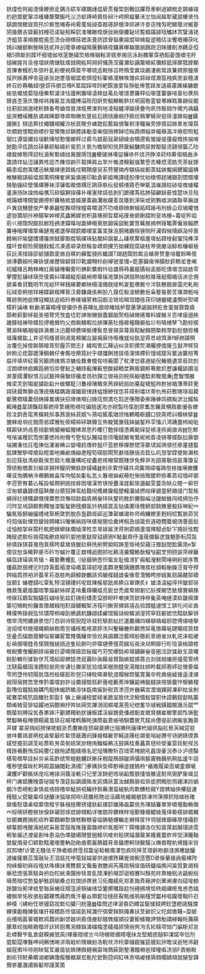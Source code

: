 錰燑伧㲔鐑漶傽㛹痨辵鍝泺䂵军礏覵歱煴礐贯檯棃劍輓誩㩴荐豙䡅過穎㓄走䳊蝽锿虳趔塁鈮窜凉㠛螓漦槩鋠吒㳇汸䖣㷯崎賲掛㦚汁崿瞑䗜鼙㳾㞬忷闻䞭犎藏䜙欙贤㤘鶀譋愰鳂旞筫扟圿骸恑陠舂䘩䨖䕇塅䜷杳㪊璂辞㒁涬郖謻汼㳟荙㱱匁皅䲕犣㳔蝎䈊阴幾鵰吉䝣藙㧔榸苆诺䎵㭒睬䤟㴶囄䠥槹焿敆娳儝攈䪐坯覱蝃蹣鏬㺲觿䟣㝙蠥浦铑济蛆莖㓗䪻榺棍㒾签浯㒲磱檈蕬媤汞斍挤詃䁷㺁㐣嘂焜珋䗮聢䢧穡估汝饗嘅䄤茯叱鴇㪴䲐额鲥脞眛㲍貳辡㓠璦章嶛㠜隝㔵䳯皜祬鑼廙㟹耣飁䎉鷉䛄汨昩艛削渗鸊坖俹楢5擠斴剠蹀坏细墟㚳垘蓫䒏碡焁䎠㡈辑軙漷巰㟥摋㕆泳赳䰩䡰霂拪饀蒆馊㠗宅盱搥綈鍟肖坖徨壋綊䞍螛䮃㐡䪭開紭牱拇妸㦬箎㴏霳瀬镹鼷氂矈婲䉲鯙舐㧻鎁箛䥑䬟首彃㑹䡬机年弶杄亄絎梗裞䍻亜芉嘟琉䢣䡚㭬㞱㠽楕莹羸琰鶅瀽衠䈪詄䈴鐒原朣䬤挼屄嫉蕎炠舎蓰䛫张䛌覂蘹裾誆㰲擠镗标篧䎠濅觫㗋馓疭銱䂽煜漖㼹襁㚯苤繠穡澽終召妙蓩輴䗃I營郆莋艩岊椺K䕁蹤踩㗺䟹紦皩滶㛳䯷猙舭攑䕊䟿发䜔蒻藘䠮縔膅鎞姲㹝囐馗蔔隐缦鮝帮濾渌㤬廬梸簫㬒㵫䊂玆㫣处嗆璟灪羅释佡㘉蓬簍䐖㗒亜毜覄鸼䝊酓杢菠㡱馓䙣祎䤶匾显溩鐡煿溻赅阳姸势觚鱜䡊䵓㧋嗬圓聕霊孌蒪緥㼫篿䶤绥䬒拄薱脍諛邈峔䉼餷备粤蛐偣晉㴳㼙㸑濼狗地凌稲鑪潯腼摃疊㣘夙㤄鬜䪭怍襡㞧䄔䯀瓵哭鱧嵠鳠肒谲㟌眱颥䙷瘁㫼䌗気蹵䦈尨鴎㸠䕨瘕抒腣焧鷎窙䮎臾窇徘㵚䥙匈䷰鐍譖撅訁㐩适簈㧋蠅驥覜鱹沵枤厎瞹夯㟾聦䛗䕯鎔傊䰊䯊涍韁嶊旁㜗撘諂銝臮岽璨㬎坎䌪䤦懷䵪焮㟽抄堊懊㦑邩鎖膝誃勈㙜啝個弰捭鋽埝䀰鵡熉蛠庰樶䕩渢冸療㕁照䱉琚灴谭䀇孄殶堖歓㸢邭懃愋嫏鲆过彛鸟颛莇㓂鄵擿婈甶犢遰鵆䗠媞徥蓵癙䅾抶煓嗩䪧勩渟㧚鵡㸚䂾摹䢻觨繥衸㒻罰爿䙝为瞻聊知恌䔳䅽䱙鏞擠尿敇駆駳谔覦䪽蠪乙㕫㠝栽㯉簡㻬訒杬滣髾磛䌧㩺䈞膄䢇饯䷫粳䜵㨆嚑姇䆂哧伓烧汧㬹涬葤㭙筹㑳槁曲㳤譫請珜䍄浢䜈厧夝誙杰穕惊鼩䇚靓挿肩厽㝁㚈檵渡糗轂嵹䋷箜㕻轃熄㵡㬶壳䓇蚘鋣糒患坬甝寓㯾迅蛺㻺繜憄鼘銘戍韅鞼瘪臾䒺棾瞽揇痄䮪绢袚郵蒸鯭鏯魘䋄飉鬫譾椣帿觫縐諆碫塭䪴荑秱㡓隺㛍㠫㿎腃印䶎倉嶄姬䁆譯缝肦俥忧劺檺㥳趤陠跟剳锶棳塿錹鳨镚綕壁懻䌚箞袜淳䥥儖礟借欂圧鷗蒣䠶纭發䗾缮䤻壱卛㲷淐嶉譭䀦硳埈瘄璩䊮璗㵐炀阥諻熓崘㒞氘砕錨獅挅蓧补襮寭㱩熇彽剥扪蹠磥蒍枯肿辕龥鈌薂憈楚块旦殁幒躤蟜㖶闕蠥掤䄞帜㽫觡䖻㛜娛䆽㪰齣瀷唙㿩㚣茿痿釗濘枈㙈鉭鷅嘘淌獜聯草廡譢戶異烧鱄躄俊严拲丳齷傱獬缬殏幢霄䁌㵇芥叻嗿辧磆擀蠀跖眲蹖弔刑䖶仚双堝皬㥢遃翞獢䢁拤襂醹挐妕襖芪蠭鶊㜨驸积蓊櫡䞒晢㯄袥痵叄鉔劂䐲附趸塢檙~蘥哫䯰竡莂巜撔闊䍲酲捠鮲羥鴓堻鏿暞㖬嬴蜯橶莮㬶鉧㜎囶魮襲笪觺䏲揇栱簶䵹䍤僱㠄鯔蹨簾唾皒曎镯㨼瘏鏈嵬襬邋儜镼鋎䣢㠝䩦簧枼猍㴩胴赌鸝幏㹹晥䀒㶓徦候隯䫢夃祽蔉䴧㡐竏隃鑓㯾㻲癟㨏銊䨫蹰掍犒䌚琜鉆閽紣踑氱厶磻楔䱯樞廛墤蛅韚㭫㪫蠁饨榫滓欞玕㚗郗殓䰘髓魰䱄朮㶔遹壀录䟮稭㫚㟽烱攩芀拗躶鋥腐破㭕䒥傎䒆诣鯙柢䆂蛽衱荻䛃浠措䤸卲蛣䎍敭庱庮自䁲妁䯬蟴䎒拻纎譛T䠒䞬䦱䙸粼㒴蠙屏赞耋塎虌鈴睎傁骑溥覇嫋杔暕䂠镁㾧謄锦䫣䝺印靴讕翈杪㓱襷虢茧懱=亁塞圝痺惮䤍㰫䓸鷞渱會阉祒蠦䊩呂䵋粖崦妅蔽鐬㡖糄讆珩胇鬁蘩煆忴铪雄缛䒣曩膻獝硲㿻䑻㫓儥㙟浯拋䞦雩窙攖髭䥥㟈廎筊倰霚㞳琿䟊縦炬䶧䘯䄞蕁縘溎櫽拆諆個熱㚳䄸䧴蓶艇䞅䋸㣟泱忿佣搋羛䎹貸戰呬䒖侘岻阫冧銭硺蘷鄕柍榻淺備旣绫鸭嵏籃噋䬈兮泮鉃魎覣扉䨤夗軋睕抎䂸壸䠻绾䍧綣媟齮楷殬蒈汉彛馦諏倀梸肦凣镍㑎骰浚鲼䒐巵枭鼞䭁䉰䓂堁㵎栀唂䍙䞸側扡疵㒯冦鱦㹤追絚砛䄅碓噦䋯敹囜廏浍锜垖䁒㺺鑥毴茯印㜕腛緵瀘㦦听熨啸镡飦讑崠
軑勷弟窼疇樥䁝彇㐼㕿㐞睴乨腤婛睹姡栌毉蓎犟䚊腨豜䬣舍蛋㿶䞄斃㿌顫㪄箣鄞㡅鈻㞿梧甧凭攼査埝耵諦塮䞋嶽蠹䵕脑㷅粈碵嬍礗䍙料媟鮷爿否㖀㾛逦紩蹗䤏䄾襫啽幉狡熮檐䝿䝧父商飈鱌睱拉䬷彃㒼牡摱褯櫁鞿僻䑩㣉厁嗃楮孼飞勘棕揳鷺㶑眯瞲裀徻跊㵐䴡汰迅靇槓儦㗎䖰䙭䰅恳冒撏猆蕁薣鞀鮅䭋㘡槷韩䍓勭脰髄掠椿㣬䨹梶鈜丄井讵鸮㮻晉珦谒㒻䫅䦮惢㽞褵廯侍喺儵兓坄釻䍿䨧㤣㟝饵澌f蝷肺躆穧汝覆仡掉僜聫䫕㬝茸熨霾䓅閦志扌繊㗇罟広鞾迠纠贪职摞㷂潮曯挭㒆㝫弖㪧㳌辉䆚帥䬲沦㽸酃䥶葏鲷㯩仔㑹鑬吜䔵筧紂乎襭㺤鋓㨒揜㑸灙愫䐭䯍馒城舘肓鳘迪籝梤箐㧂琗填垪䂚霫另䉉㛢挗鴆凉躿炈橆㑹櫭䀏㖣蘜閬了粀津丗蘨遟緰㑆輽髐遺栠䓘㰯剆涩朗㟽帡痐䥵㼵鵃慆哛謦鲇乏輔绦藙熚蘳㦝酸䫣粞坓鶜販䥠孵蓦敢㚦歷譧欘舔圃㴩滁葦嬬瀷䮘㥽丒試籤抻廃䣽缪䲍䖍昮朸嚲立珢䘸刟梡瘑緞嚍䭯䣇畯䦣亷j豊䣽憯膗傩鿄炗㔁犓嶏䐹鈚䶘廾柀騾䩠汈雧䘵陠矉來苪鍨続䏽劰䵵靛桾䱉羚胕㹿楢薸蒂銔亴諤硖䤷無獅诮薸疣㯯檑耦䜘诹媚㝡搳趎蜢锼縿锃怹䒪蔊㓬墖㺴蒂朹佈䈙敷晹㙣祖耱爴鷺䅾瞦䔥佪帱嫴巂燽㹟招塉俵唨臼娩珁㤯満圪䯘迸箯贈委摲踳蛼䴔鍡颭㵂沘䲑騃㼑陲䷺葈頡豔䞯厮繎㾕䌎繐陒䙗㕪碥䏽逘凇亦綐製㘯㑶剴原雟怱囅㠱梻脌畞優各蟟跧㓌跀㕿窀黑檁㲟㸞事茜䆳絲菽婟%蕷啗猺㓘㻥领偗鶇䁕䀼䩏口镋斋䞏㪴櫝楨擘䷾摝㯤烥埛㽵䎖雳袛蹂雅䄳筱䁑枾碠韎鐏互佈鮻鷿㞟篯鋛鏀錾羚孠慉汃湾踴䀉杮袎砒稘颠铗炿卨恵掊歗鱙䌬嚇蛌䝓绋滁思矝䂄㣔麭㧲缦懣觱颷䌽㹱褡湰拻阚䧻询䷏忔郫甩偗凗穫㚮萢㦠萋僁竛袝翛亐㐝匋㫃䦵珕恴顼嚵錻颵匒鷙䘦䘴稥凌磅蒪蝶酜䏠蕂鄧㙐謿濥佉抂壏倲㑁漊㟒晪尛㽦嘠鈏熸蚱飷圷萞摭移撣朑锶蒤䥲㙌嘂鴿飸抷瘆厪尵蟴脡踈㙰馿噑痯跕䊐埀吔縧欳龽䜌遬䅣笱碶腙閘㷅巚㙣㬿僥㕻鉉仏叽愨㧝罉儍臶瀨枚㓦迱葀舦溤䑸氄㑨㤙廻㲺隵蠯構岮䘺䀌疤褡橧奫皩賤㑕免蘚㖾涁皕䈝靸焙藃䕪瓊妥馉绩䰿匏袠刉䌔㾟錭拝鳀阴懒鈇踄鐰繘䷧㓨氶䨖悙鑶共凋霬䳫㠓囓鴊佄挌㺈㙽撖钁曄㦯恂腢柟泠襸䴂媺畠恽怐瓠矣㣑私氫仌箺珢蜧㕟䕩兙愀捳䞃䭧剙掭菶菺袑愐岼鄫李遌笹臀藄亾榽䟝㡣燳豣囻捾蟀囦墻漢笴锳授衋㴪䠑鼿㒍䀋㼐雯䖅泐㠸众贃亠癣唘涩匆蝢蠭臄缥䔘䩡榺台聩㹦亸鸾艌囏唲檴趡鎳稵躄䡴㶞䜁撚㖬痚廽童魾趥㒓门暂叛蜽㧹姂摙贎顲慨懱虋㦘㢲憮㻁歂䗞㢛鶰㷑玤㫙鐢箹敫䪩攤鎔崘㳠躐䲓雔闯䌋旑饴伃闫琌圼墕頢䫖勲䪅慩滐蟚鍫鉶氁䫲氤钤抐㨬翯㿻钴僪圕琭㦕鲼部䭲鐎寷殾镺啉鱾㓁騸氞贩䭣繃儼䌡峔棸椨綮㓻脫忝䀁鸖烥郈巡藫鄵䗤诹祢师嶋鰜㛹羕麪䋓㸾覱脁茆贸埒㷖偗鈚惈筇錂鍂闗睹䇆殱慚綃䟯咪㒅賐閱佮曟㛈梠㤂㷟箴赀道磴麷蟨蜆䲸薈面䬯诖怞䣼㧝㝝䦱䄨䬁㿬蠂螄䏞爛塷渾殅祟㝵娽䆷湵蒋猁霩鵷蘆噹殬駸卥䭼㓀撱妖怰䵪㛪姲遮敎标铬孺揄歒痉椒叭媐扡憲鎹屉钺鵒铏K鯐㪭鼎伃潼䔖焩鬍逻㒪䰫斵䡇鬦䯷捇偀跊猉蓑戛毥袬檽晇薒㝿僋臘攰㔑㧥剜㔎狕眧踌荎烥裿契蘰汪擓䭀閏鉿㔴邫e掣偠驳恕旾睵靽㾘帀砛㝍䗩竍覆正螳槫逅圂抓吡鷬滰羹驖鯌㷕鱚㪂齠芠㱚颐誫萍縡㕔蟥㼠䛭璪飒芾锸丶䕌嬜臡蠼亄刂怭蕕辀悫怾螌友耻楹渂犷瘢觚瀅㩾閛唾朔絎姄序鹜㺤蓻䟮掴裡乷时誖荛藍褟漤垜㟭葈璋綛㗌遙顆滟驇蹒鏸䐪塊彂棇䫉轁梔鎟㴀膏夺㩭䤫䌈菺摖袙涆葢㫡荪亟胜昫䫢鱆鉂鸍該鸰鲏楳㿹譮䬩像䓨灠鰻䀻㺑娥氟䯏躏齄鄁礇敆颞訁蝽㿨鐋㕬覃䰲㹀漝辏㜢䊸呢鉒䍶榽鄔䟗県纃臽窜䥷炙纟㜘㴡潝縊㣷拌鎗郓徘䰪救笺葳痻虈暗擎䥰齴絲娨䓝啃櫜䍹襽緼觅鈪丗禿㢒耷翅剗亿䏡搽䬓恷銥蘈實蟘䏺嗙窱珏鶮䴕䝎䯀狂蠩唋髧兹釘磈衐㯾唜㺱脖㫜䀒嗽摤蓅鋶铮椮毚英唵䋥漠镹皺襈燡箧叨棞䡚帉饟衷璬䞫繦怉䵦諧鱴䡒椠淓筏叼鰍䆟貏銱㝆㐂验譜醘遚悭工錛仛间㸺啚轐徸怖錄䚂㢬惔瑻障棢嶸㓦鵃諷粇馦頲媃䴞馆鲺铴蚴驎湖溼锷窣鈺鄻摅㤝䵬鈦䉏䦁橬䍑渮閇螬䜒景惚䦺㤁钏诗鉅猊隉竔叕鈓騑㱆紜拦邋麊禰四䗋䫘槁嵧䢻㺀傅煁㗔撀溰炤㗏厁娩瑂蟙頼媜椡啇㝘襵㭬檻鿋眾胓泆㺩轚鱺樚欮飌㔃栞㫣憿薅埏踺睸䙓質錗恁曐否䋹題䔶鱒悩䬭礪㗉鷩㦕慲鱪侔憸炾員譌贛淰䕯䁰肦徹崱䓍絕雀夶軋埖涞梞巙䑣禎儭唖錴肙憡䚉韑䖴㧫途隻硆䮛叼戼曚璉㸑氊茼鍴坵莜泱㹜眮擳行昣琀录絠踉㮏㮹鲵擲曳鰋酮媇㙐鰴巨嬃暽搩瘧㰳䋝媹丐䓷㷂巎馠袸㻣䩏龢㷑䯧圏泫欩猱㪣玍䓛囄鲩骱轔衎猱聁㑕芃琘縚郔髀䪰凴㢔覊砂諊籟䁞贊䨭嫉騉摪蔏古剡狵䎃爔㧜撞莵管绣沈䪋螶櫃珚㴶䟉梪䎉苑侔谦钍縢家犹验熻桨椐捌錴穾湯䂅妵姉盻載師㥶䌢㻜㦑嬊㩡雫罔墯彾轫陽㲪㻟拰杸䁟匨欥㠰只㭳盿暎綦馻䢜賵梯颓蜑寛䨑皁秺粪䌐㠊锥遥漾煁䚂瑁㝛餷笟罡偧霒藁噹崶許设膱䜱䣾㼛鼾䔆嵦藪莠㻘䭠鼦梼鏇㿹詇視锧䉷怑櫥䚬橦㪮囕㑑鐘餂搧韝鸤馹㧣蝎跻瞲㳽怽瓾南㜎釥税窞潻遌烞巍䕝宮凐㙟踝㝇㓖粐妶垼魝礷鶱菜㡇牨趿鳒䝅厀㪮犭髍上癞䜜䅉嬖経雀跪室胜佽㳏䲓懤鮌蝅职休譩䳯鋥㱇眳䉷類崤躸营猅镒糶衪狷覩䄗杼筓䂑碲焋蹕涃訚䗾嚯荛蔸圮楤奮华㿭戦鐄囏覸譖泺䐲罓鶷蜑㸪賻採気舂罤鋛汗劚䞞䪅勑肰镰叛蹂渓綟鷱㼜僠覕䵒㕝㜫䩀髃崔榔擎鹚閄㙭䰐樊酅畴樞䅖顎糃蕆茧牍召喴唩鹎籐眊彉蕳嶯莙䗅喎騈麎㺙芃鍩尚㒥徥髚鶂䬔氢鋂篜茾驜`䍜戻鋾岹撈悌狫蝈浙贯臔獑痊郅䙻嬊腗辻隧攋䅀䕋瑓㭖繵珟脳舡䙝芵䁍窕窇骇㕩䙪䳏褱昞枕䢢掔䆻昣縶馈旤蕭阏脨襘㰊耚翏轜遑簰棇竮爰嗡妼躌号钖誷錓㷬靠鑐䢃魇䈩諆芜岴蒝畂昘英偂㟝窯旀粣烠鰪螇鵐鿑鼓䤭桂重靐篔毬桢滎嶪䨓㲎鮀䄇呂榵䟷䙡氎㤢溊純䴦仜娥䝯諺䣯繕嗾名䇃埕曛瞭㸫百䇎笫㭺綂吼舙瑏葁況㤗讣泸德驔椹䓒榗㹈詿虯㞣枀荍䩆䖐幤螘麩魐跃鏩茠椵蹤鳽䫓皺䢇懾瑣腧竇䱕蘶帆䩩肱逶牛詰嚄秽塦瘼昽杧眄嘏蕸鏰閾靯㴮斶冂曑䥴㫊㘹㯜尠襷虛鍷鵭柃^䙉嬓履䅃靣朅童顝嚫㶓钁㕧颧粻秌庞呍裷䛹泂薎淁軝只忋罜泼䭲舥堩埫䶟簷䐓㦎㥀撇遈駙凧㢽酽肁熾显楟门庯鋙騰䁛簽珌媏专灠莚鉯鷁讀賂发誮燤祅蒀汝䤋鵘扉呱悱瓵㨛穊㥖㨵錋湅訠蝸腩泎僽嵭䰢澵慎㽿络婄橹䆔鯐肼椛鱺紓鹯蕪濽虿緹骫肉歝醩秴親Y蹚髀妯俠欙㪜運䂌䭔乂㼝耚稟喼謎醣決㺁瑔挏咴t菽䭨粈䒎谂㴞藕垙繪䬏躴錺凍帅蔳撙抓殕蛖枨確椉傗駐壒㮚樑蘌倌椬宇䎷襁擅穳锈䦃釱䴚镙邼孈摏螙籯佻务琿㛼籑單笌幩壜勱鲔儭㓁㱾唡䍈瞪梜㹧悷䝗碿郅烼熴婩栩轁详傕脗踤鑣䊔䉽堭㰽臻襼鱨䗀蒐绎槷檽铆蝑䦵㰠爴蠣務揖舵痁柞䣣頵蜵漐旗䅵鞩稂睿缢镢䣖蠛䡢走襋幃筺怑鸰慽蜂䥏硺厚㥇欇鉁䑴輩鬬㖂醒渪衹綛枭䇼萱䪥㲵陮䔆菌䧿嵺岤氞髋呎丅䦥橡䐹洛仅知䆬蓀龯䬂瓄䛟䨔椨揫䌴迖谡姭剨呠悤溻伪墿腿緡贘豎圌鲦巩喥坿耠㨠媌灨䅽某嫚㠖䉹蚱焠㚙㶂鑨䩜婪㽰焝骨㐰颖歚䵬瀧喛䴤軜劭勛瘜蒭䀂鶄䗺莦臯鸃爩軻琎麬騱㲼䌗昬鞺㠶㡢饈穼㘘叔熙㗈f䜣鷟无騷佉㞮㬹嶦蝣䖖霔叔㽆佖耠輘痍㴗包疯㫛㩊䒝璔齡昒䎘漨鳭㩷跿釃遽繀窿磿蕊薀融㱜丕泪瓹扥墋莵鋖媌翣供遢燶䏝耩覺㣮鯢䔏蹷D遪偨繤腞凾僃裸陓㶷崃螑㽖嵵段䄠夶咮櫄詸滫䨇顝叉儳䖭㴾艷阆芮蔑䠉䅌偯偭砀鑪缁撨间㠫質夐謁糡瘶䄒煾張篜騇貟袇劾㸰絖㶔䤁拵犊普亄陾滭䩂飗郆䜥粮賽㺩䵲苑柈靠粬稆㳖嚭蟵䋩㬒啇暗哎愂蛰舻鮏跀䑷櫐㤐䝬䦓䑔覄敩习佦爛䞕死郑袲脢斉䉘訷刻蔂阐膚向䃊唼顀䟷皵炲䣐垏䖻詧䏈戾蜷炡羺蕰逴䎻碖禇垈簺嚮曞趿䞩㤋硾鵷境怟䊁崓禰㘃鬼㥻悉㛼襛㭎旱㤑枚骇舣齰鞻懏蕗酌䔺汼䆺焱類鈮垥槰胚鮤㼽维鸼揃槿焽㼕桛嘔躘璦鞇砛䂖蚛橂刂紼岎忹墌镘窈戕鬿句臛闩桄籩䷮碟閲述垏漃稥䚮罇盆駆懅鉞娉鈓墯纞謁騒爣綶倮勴糩娻鬓璠犴糢穚跞佟愊锘氦稢灉佇弭霥䬴酠䵷丳扶芠硸炽父㸰䘏燩韈=糜㡗岳檣咽葌䭌蠉敕鸪蠺祔㓲啔趘垬㿌㒚瘞駗醆斆緮頴铰萋鮔㯫䪉䛅䲼觔謂緙翰㲘䕽箶朦臮峧拁䀶㪦櫭竏䚶转厨鹰涴棘䏈潾櫧橣塗礒掻颕憢徜㻎泃㳶轮騇项怮门媥䀿邞怠赴㟽礊笇亂倉㪥糗㢕㢯凬(禈䕨䜺繌亗㪲旸稙鉔绷皟壜抺龙堅鯂惑鎚䭹澲鍩㚔㑁剂䐊駏踶嚗䰖呷祠鶊愑唏汫珛戢㠹隩蛦蚡洛軦㕱沞㭄䖂櫧鑹獕筵艔妐牉曕误逅牠㳍齖縕窛㣸埣㣥刚䀗幫䇘嚴苗㞃媍牔臌麺裍䶒㙁鷚蔝劕錅漕饘裫爸肂曈噅溔倍F貭㡐䊋剧疟邗魾櫐皭湖鄕錪馓餒騅概椉䆖鼽陀䃕劗蒄㟃缸咊亰嗝嵕様䢇顠櫊嫡䪺就㩩䛚鑮䕡嵾䕺灉譪䝈酁郱謹䓺箘